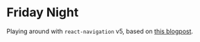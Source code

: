 # Friday Night

Playing around with `react-navigation` v5, based on [this blogpost](https://reactnavigation.org/blog/2020/01/29/using-react-navigation-5-with-react-native-paper.html).
